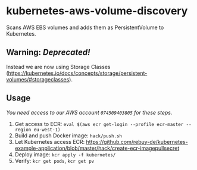 # kubernetes-aws-volume-discovery

Scans AWS EBS volumes and adds them as PersistentVolume to Kubernetes.

## Warning: *Deprecated!*
Instead we are now using Storage Classes (https://kubernetes.io/docs/concepts/storage/persistent-volumes/#storageclasses).

## Usage

*You need access to our AWS account `074509403805` for these steps.*

1. Get access to ECR: `eval $(aws ecr get-login --profile ecr-master --region eu-west-1)`
2. Build and push Docker image: `hack/push.sh`
3. Let Kubernetes access ECR: https://github.com/rebuy-de/kubernetes-example-application/blob/master/hack/create-ecr-imagepullsecret
4. Deploy image: `kcr apply -f kubernetes/`
5. Verify: `kcr get pods`, `kcr get pv`
